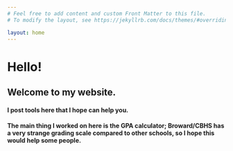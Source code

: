 ```yaml
---
# Feel free to add content and custom Front Matter to this file.
# To modify the layout, see https://jekyllrb.com/docs/themes/#overriding-theme-defaults

layout: home
---
```

<link rel="stylesheet" href='{{ "/assets/butons.css" | prepend: site.baseurl }}' >
<link rel="stylesheet" href='{{ "/assets/main.css" | prepend: site.baseurl }}' >

<head>
	<title>Cypress Bay Broward Highschool high school GPA calculator</title>
	<meta name="keywords" content="High school, GPA, GPA predictor, broward, Cypress bay, Cypress, Cypress bay high school, GPA predictor broward, GPA predictor cypress bay, GPA calculator broward">
	<meta name="msvalidate.01" content="DF5DB3BF4C8A6EFC45ECB360D416F149" />
	<script type="text/javascript" src="/salaleguas/assets/script.js"></script>
	<link rel="stylesheet" type="text/css" href="/assets/main.css" media = "screen,projection"/>
</head>

<body>
	<h1>Hello!</h1>
	<h2>Welcome to my website.</h2>
	<h4>
	I post tools here that I hope can help you.</h4>
	<h4>The main thing I worked on here is the GPA calculator; Broward/CBHS has a very strange grading scale compared to other schools, so I hope this would help some people.</h4>
</body>
